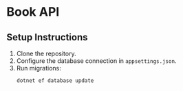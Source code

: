 # Book API

## Setup Instructions

1. Clone the repository.
2. Configure the database connection in `appsettings.json`.
3. Run migrations:  
   ```sh
   dotnet ef database update
